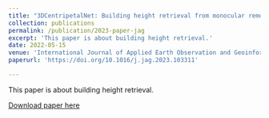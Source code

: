 ```yaml
---
title: "3DCentripetalNet: Building height retrieval from monocular remote sensing imagery"
collection: publications
permalink: /publication/2023-paper-jag
excerpt: 'This paper is about building height retrieval.'
date: 2022-05-15
venue: 'International Journal of Applied Earth Observation and Geoinformation'
paperurl: 'https://doi.org/10.1016/j.jag.2023.103311'

---
```

This paper is about building height retrieval.

[Download paper here](https://github.com/lqycrystal/qingyuli.github.io/tree/main/files/2023-paper-jag.pdf)
